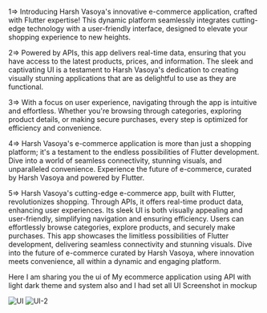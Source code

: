 1=> Introducing Harsh Vasoya's innovative e-commerce application, crafted with Flutter expertise! This dynamic platform seamlessly integrates cutting-edge technology with a user-friendly interface, designed to elevate your shopping experience to new heights.

2=> Powered by APIs, this app delivers real-time data, ensuring that you have access to the latest products, prices, and information. The sleek and captivating UI is a testament to Harsh Vasoya's dedication to creating visually stunning applications that are as delightful to use as they are functional.

3=> With a focus on user experience, navigating through the app is intuitive and effortless. Whether you're browsing through categories, exploring product details, or making secure purchases, every step is optimized for efficiency and convenience.

4=> Harsh Vasoya's e-commerce application is more than just a shopping platform; it's a testament to the endless possibilities of Flutter development. Dive into a world of seamless connectivity, stunning visuals, and unparalleled convenience. Experience the future of e-commerce, curated by Harsh Vasoya and powered by Flutter.

5=> Harsh Vasoya's cutting-edge e-commerce app, built with Flutter, revolutionizes shopping. Through APIs, it offers real-time product data, enhancing user experiences. Its sleek UI is both visually appealing and user-friendly, simplifying navigation and ensuring efficiency. Users can effortlessly browse categories, explore products, and securely make purchases. This app showcases the limitless possibilities of Flutter development, delivering seamless connectivity and stunning visuals. Dive into the future of e-commerce curated by Harsh Vasoya, where innovation meets convenience, all within a dynamic and engaging platform.

Here I am sharing you the ui of My ecommerce application using API with light dark theme and system also and I had set all UI Screenshot in mockup

![UI](https://github.com/Harshvasoya2737/advance_flutter_exam/assets/148517061/25793030-e867-479a-a8ec-fda8210a9b18)
![UI-2](https://github.com/Harshvasoya2737/advance_flutter_exam/assets/148517061/befb402b-ad69-4eea-8936-7beb6dfc7cb0)

